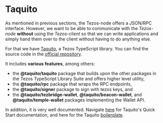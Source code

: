 # Taquito

As mentioned in previous sections, the Tezos-node offers a JSON/RPC interface. However, we want to be able to communicate with the _Tezos-node_ **without** using the _Tezos-client_ so that we can write applications and simply hand them over to the client without having to do anything else. 

For that we have [Taquito](https://tezostaquito.io/), a Tezos TypeScript library. You can find the source code in the [official repository](https://github.com/ecadlabs/taquito).

It includes **various features**, among others:

* the **@taquito/taquito** package that builds upon the other packages in the Tezos TypeScript Library Suite and offers higher level utility,
* the **@taquito/rpc** package that wraps the RPC endpoints,
* the **@taquito/signer** package to sign with tezos keys, and
* the **@taquito/tezbridge-wallet**, **@taquito/beacon-wallet**, and **@taquito/temple-wallet** packages implementing the Wallet API.

In addition, it is very well documented. Navigate [here](https://tezostaquito.io/docs/quick_start/) for Taquito's Quick Start documentation, and here for the Taquito [boilerplate](https://github.com/ecadlabs/taquito-boilerplate).

  


